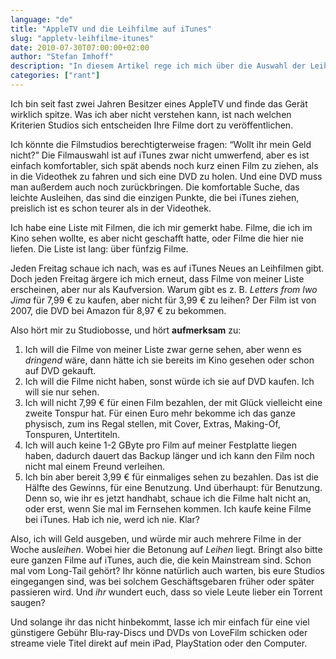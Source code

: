 ```yaml
---
language: "de"
title: "AppleTV und die Leihfilme auf iTunes"
slug: "appletv-leihfilme-itunes"
date: 2010-07-30T07:00:00+02:00
author: "Stefan Imhoff"
description: "In diesem Artikel rege ich mich über die Auswahl der Leihfilme auf iTunes auf. Warum ich keine Filme digital kaufen werde und wenn ich sie nicht leihen kann, lieber gar nichts ansehe."
categories: ["rant"]
---
```


Ich bin seit fast zwei Jahren Besitzer eines AppleTV und finde das Gerät wirklich spitze. Was ich aber nicht verstehen kann, ist nach welchen Kriterien Studios sich entscheiden Ihre Filme dort zu veröffentlichen.

Ich könnte die Filmstudios berechtigterweise fragen: <q>Wollt ihr mein Geld nicht?</q> Die Filmauswahl ist auf iTunes zwar nicht umwerfend, aber es ist einfach komfortabler, sich spät abends noch kurz einen Film zu ziehen, als in die Videothek zu fahren und sich eine DVD zu holen. Und eine DVD muss man außerdem auch noch zurückbringen. Die komfortable Suche, das leichte Ausleihen, das sind die einzigen Punkte, die bei iTunes ziehen, preislich ist es schon teurer als in der Videothek.

Ich habe eine Liste mit Filmen, die ich mir gemerkt habe. Filme, die ich im Kino sehen wollte, es aber nicht geschafft hatte, oder Filme die hier nie liefen. Die Liste ist lang: über fünfzig Filme.

Jeden Freitag schaue ich nach, was es auf iTunes Neues an Leihfilmen gibt. Doch jeden Freitag ärgere ich mich erneut, dass Filme von meiner Liste erscheinen, aber nur als Kaufversion. Warum gibt es z. B. <cite>Letters from Iwo Jima</cite> für 7,99 € zu kaufen, aber nicht für 3,99 € zu leihen? Der Film ist von 2007, die DVD bei Amazon für 8,97 € zu bekommen.

Also hört mir zu Studiobosse, und hört **aufmerksam** zu:

1. Ich will die Filme von meiner Liste zwar gerne sehen, aber wenn es *dringend* wäre, dann hätte ich sie bereits im Kino gesehen oder schon auf DVD gekauft.
2. Ich will die Filme nicht haben, sonst würde ich sie auf DVD kaufen. Ich will sie nur sehen.
3. Ich will nicht 7,99 € für einen Film bezahlen, der mit Glück vielleicht eine zweite Tonspur hat. Für einen Euro mehr bekomme ich das ganze physisch, zum ins Regal stellen, mit Cover, Extras, Making-Of, Tonspuren, Untertiteln.
4. Ich will auch keine 1-2 GByte pro Film auf meiner Festplatte liegen haben, dadurch dauert das Backup länger und ich kann den Film noch nicht mal einem Freund verleihen.
5. Ich bin aber bereit 3,99 € für einmaliges sehen zu bezahlen. Das ist die Hälfte des Gewinns, für eine Benutzung. Und überhaupt: für Benutzung. Denn so, wie ihr es jetzt handhabt, schaue ich die Filme halt nicht an, oder erst, wenn Sie mal im Fernsehen kommen. Ich kaufe keine Filme bei iTunes. Hab ich nie, werd ich nie. Klar?

Also, ich will Geld ausgeben, und würde mir auch mehrere Filme in der Woche aus<em>leihen</em>. Wobei hier die Betonung auf *Leihen* liegt. Bringt also bitte eure ganzen Filme auf iTunes, auch die, die kein Mainstream sind. Schon mal vom Long-Tail gehört? Ihr könne natürlich auch warten, bis eure Studios eingegangen sind, was bei solchem Geschäftsgebaren früher oder später passieren wird. Und *ihr* wundert euch, dass so viele Leute lieber ein Torrent saugen?

Und solange ihr das nicht hinbekommt, lasse ich mir einfach für eine viel günstigere Gebühr Blu-ray-Discs und DVDs von LoveFilm schicken oder streame viele Titel direkt auf mein iPad, PlayStation oder den Computer.
